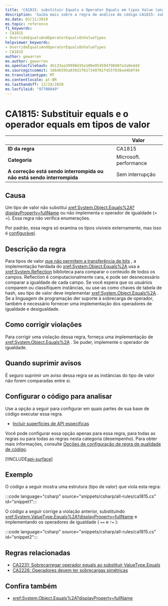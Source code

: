 ```yaml
---
title: 'CA1815: substituir Equals e Operator Equals em tipos Value (análise de código)'
description: 'Saiba mais sobre a regra de análise de código CA1815: substituir Equals e operador Equals em tipos de valor'
ms.date: 03/11/2019
ms.topic: reference
f1_keywords:
- CA1815
- OverrideEqualsAndOperatorEqualsOnValueTypes
helpviewer_keywords:
- OverrideEqualsAndOperatorEqualsOnValueTypes
- CA1815
author: gewarren
ms.author: gewarren
ms.openlocfilehash: 4b133aa39990d35e100e954594798407a3a0e4dd
ms.sourcegitcommit: 3d6d6595a03915f617349781f455f838a44b0f44
ms.translationtype: MT
ms.contentlocale: pt-BR
ms.lasthandoff: 12/19/2020
ms.locfileid: "97700849"
---
```

# <a name="ca1815-override-equals-and-operator-equals-on-value-types"></a>CA1815: Substituir equals e o operador equals em tipos de valor

| | Valor |
|-|-|
| **ID da regra** |CA1815|
| **Categoria** |Microsoft. performance|
| **A correção está sendo interrompida ou não está sendo interrompida** |Sem interrupção|

## <a name="cause"></a>Causa

Um tipo de valor não substitui <xref:System.Object.Equals%2A?displayProperty=fullName> ou não implementa o operador de igualdade (= =). Essa regra não verifica enumerações.

Por padrão, essa regra só examina os tipos visíveis externamente, mas isso é [configurável](#configure-code-to-analyze).

## <a name="rule-description"></a>Descrição da regra

Para tipos de valor [que não permitem a transferência de bits](../../../framework/interop/blittable-and-non-blittable-types.md) , a implementação herdada do <xref:System.Object.Equals%2A> usa a <xref:System.Reflection> biblioteca para comparar o conteúdo de todos os campos. Reflection é computacionalmente cara, e pode ser desnecessário comparar a igualdade de cada campo. Se você espera que os usuários comparem ou classifiquem instâncias, ou use-as como chaves de tabela de hash, seu tipo de valor deve implementar <xref:System.Object.Equals%2A> . Se a linguagem de programação der suporte à sobrecarga de operador, também é necessário fornecer uma implementação dos operadores de igualdade e desigualdade.

## <a name="how-to-fix-violations"></a>Como corrigir violações

Para corrigir uma violação dessa regra, forneça uma implementação de <xref:System.Object.Equals%2A> . Se puder, implemente o operador de igualdade.

## <a name="when-to-suppress-warnings"></a>Quando suprimir avisos

É seguro suprimir um aviso dessa regra se as instâncias do tipo de valor não forem comparadas entre si.

## <a name="configure-code-to-analyze"></a>Configurar o código para analisar

Use a opção a seguir para configurar em quais partes de sua base de código executar essa regra.

- [Incluir superfícies de API específicas](#include-specific-api-surfaces)

Você pode configurar essa opção apenas para essa regra, para todas as regras ou para todas as regras nesta categoria (desempenho). Para obter mais informações, consulte [Opções de configuração de regra de qualidade de código](../code-quality-rule-options.md).

[!INCLUDE[api-surface](~/includes/code-analysis/api-surface.md)]

## <a name="example"></a>Exemplo

O código a seguir mostra uma estrutura (tipo de valor) que viola esta regra:

:::code language="csharp" source="snippets/csharp/all-rules/ca1815.cs" id="snippet1":::

O código a seguir corrige a violação anterior, substituindo <xref:System.ValueType.Equals%2A?displayProperty=fullName> e implementando os operadores de igualdade ( `==` e `!=` ):

:::code language="csharp" source="snippets/csharp/all-rules/ca1815.cs" id="snippet2":::

## <a name="related-rules"></a>Regras relacionadas

- [CA2231: Sobrecarregar operador equals ao substituir ValueType.Equals](ca2231.md)
- [CA2226: Operadores devem ter sobrecargas simétricas](ca2226.md)

## <a name="see-also"></a>Confira também

- <xref:System.Object.Equals%2A?displayProperty=fullName>

